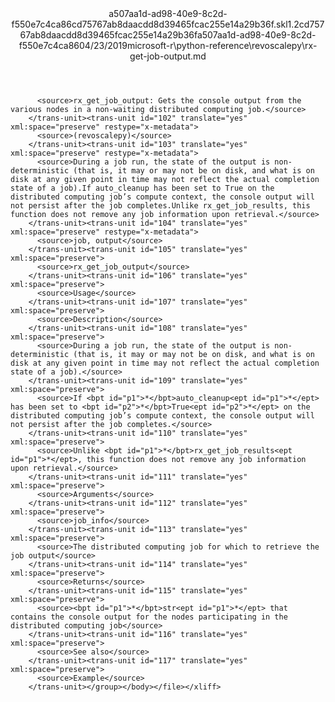 <?xml version="1.0"?><xliff version="1.2" xmlns="urn:oasis:names:tc:xliff:document:1.2" xmlns:xsi="http://www.w3.org/2001/XMLSchema-instance" xsi:schemaLocation="urn:oasis:names:tc:xliff:document:1.2 xliff-core-1.2-transitional.xsd"><file datatype="xml" original="rx-get-job-output.md" source-language="en-US" target-language="en-US"><header><tool tool-id="mdxliff" tool-name="mdxliff" tool-version="1.0-1931010" tool-company="Microsoft" /><xliffext:skl_file_name xmlns:xliffext="urn:microsoft:content:schema:xliffextensions">a507aa1d-ad98-40e9-8c2d-f550e7c4ca86cd75767ab8daacdd8d39465fcac255e14a29b36f.skl</xliffext:skl_file_name><xliffext:version xmlns:xliffext="urn:microsoft:content:schema:xliffextensions">1.2</xliffext:version><xliffext:ms.openlocfilehash xmlns:xliffext="urn:microsoft:content:schema:xliffextensions">cd75767ab8daacdd8d39465fcac255e14a29b36f</xliffext:ms.openlocfilehash><xliffext:ms.sourcegitcommit xmlns:xliffext="urn:microsoft:content:schema:xliffextensions">a507aa1d-ad98-40e9-8c2d-f550e7c4ca86</xliffext:ms.sourcegitcommit><xliffext:ms.lasthandoff xmlns:xliffext="urn:microsoft:content:schema:xliffextensions">04/23/2019</xliffext:ms.lasthandoff><xliffext:ms.openlocfilepath xmlns:xliffext="urn:microsoft:content:schema:xliffextensions">microsoft-r\python-reference\revoscalepy\rx-get-job-output.md</xliffext:ms.openlocfilepath></header><body><group id="content" extype="content"><trans-unit id="101" translate="yes" xml:space="preserve" restype="x-metadata">
          <source>rx_get_job_output: Gets the console output from the various nodes in a non-waiting distributed computing job.</source>
        </trans-unit><trans-unit id="102" translate="yes" xml:space="preserve" restype="x-metadata">
          <source>(revoscalepy)</source>
        </trans-unit><trans-unit id="103" translate="yes" xml:space="preserve" restype="x-metadata">
          <source>During a job run, the state of the output is non-deterministic (that is, it may or may not be on disk, and what is on disk at any given point in time may not reflect the actual completion state of a job).If auto_cleanup has been set to True on the distributed computing job’s compute context, the console output will not persist after the job completes.Unlike rx_get_job_results, this function does not remove any job information upon retrieval.</source>
        </trans-unit><trans-unit id="104" translate="yes" xml:space="preserve" restype="x-metadata">
          <source>job, output</source>
        </trans-unit><trans-unit id="105" translate="yes" xml:space="preserve">
          <source>rx_get_job_output</source>
        </trans-unit><trans-unit id="106" translate="yes" xml:space="preserve">
          <source>Usage</source>
        </trans-unit><trans-unit id="107" translate="yes" xml:space="preserve">
          <source>Description</source>
        </trans-unit><trans-unit id="108" translate="yes" xml:space="preserve">
          <source>During a job run, the state of the output is non-deterministic (that is, it may or may not be on disk, and what is on disk at any given point in time may not reflect the actual completion state of a job).</source>
        </trans-unit><trans-unit id="109" translate="yes" xml:space="preserve">
          <source>If <bpt id="p1">*</bpt>auto_cleanup<ept id="p1">*</ept> has been set to <bpt id="p2">*</bpt>True<ept id="p2">*</ept> on the distributed computing job’s compute context, the console output will not persist after the job completes.</source>
        </trans-unit><trans-unit id="110" translate="yes" xml:space="preserve">
          <source>Unlike <bpt id="p1">*</bpt>rx_get_job_results<ept id="p1">*</ept>, this function does not remove any job information upon retrieval.</source>
        </trans-unit><trans-unit id="111" translate="yes" xml:space="preserve">
          <source>Arguments</source>
        </trans-unit><trans-unit id="112" translate="yes" xml:space="preserve">
          <source>job_info</source>
        </trans-unit><trans-unit id="113" translate="yes" xml:space="preserve">
          <source>The distributed computing job for which to retrieve the job output</source>
        </trans-unit><trans-unit id="114" translate="yes" xml:space="preserve">
          <source>Returns</source>
        </trans-unit><trans-unit id="115" translate="yes" xml:space="preserve">
          <source><bpt id="p1">*</bpt>str<ept id="p1">*</ept> that contains the console output for the nodes participating in the distributed computing job</source>
        </trans-unit><trans-unit id="116" translate="yes" xml:space="preserve">
          <source>See also</source>
        </trans-unit><trans-unit id="117" translate="yes" xml:space="preserve">
          <source>Example</source>
        </trans-unit></group></body></file></xliff>